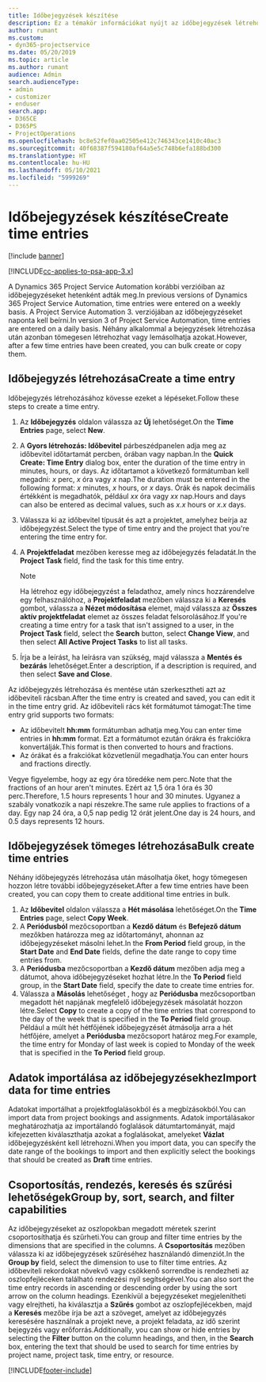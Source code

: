 ```yaml
---
title: Időbejegyzések készítése
description: Ez a témakör információkat nyújt az időbejegyzések létrehozásáról.
author: rumant
ms.custom:
- dyn365-projectservice
ms.date: 05/20/2019
ms.topic: article
ms.author: rumant
audience: Admin
search.audienceType:
- admin
- customizer
- enduser
search.app:
- D365CE
- D365PS
- ProjectOperations
ms.openlocfilehash: bc8e52fef0aa02505e412c746343ce1410c40ac3
ms.sourcegitcommit: 40f68387f594180af64a5e5c748b6efa188bd300
ms.translationtype: HT
ms.contentlocale: hu-HU
ms.lasthandoff: 05/10/2021
ms.locfileid: "5999269"
---
```

# <a name="create-time-entries"></a><span data-ttu-id="91632-103">Időbejegyzések készítése</span><span class="sxs-lookup"><span data-stu-id="91632-103">Create time entries</span></span>

[!include [banner](../includes/psa-now-project-operations.md)]

[!INCLUDE[cc-applies-to-psa-app-3.x](../includes/cc-applies-to-psa-app-3x.md)]

<span data-ttu-id="91632-104">A Dynamics 365 Project Service Automation korábbi verzióiban az időbejegyzéseket hetenként adták meg.</span><span class="sxs-lookup"><span data-stu-id="91632-104">In previous versions of Dynamics 365 Project Service Automation, time entries were entered on a weekly basis.</span></span> <span data-ttu-id="91632-105">A Project Service Automation 3. verziójában az időbejegyzéseket naponta kell beírni.</span><span class="sxs-lookup"><span data-stu-id="91632-105">In version 3 of Project Service Automation, time entries are entered on a daily basis.</span></span> <span data-ttu-id="91632-106">Néhány alkalommal a bejegyzések létrehozása után azonban tömegesen létrehozhat vagy lemásolhatja azokat.</span><span class="sxs-lookup"><span data-stu-id="91632-106">However, after a few time entries have been created, you can bulk create or copy them.</span></span>

## <a name="create-a-time-entry"></a><span data-ttu-id="91632-107">Időbejegyzés létrehozása</span><span class="sxs-lookup"><span data-stu-id="91632-107">Create a time entry</span></span>

<span data-ttu-id="91632-108">Időbejegyzés létrehozásához kövesse ezeket a lépéseket.</span><span class="sxs-lookup"><span data-stu-id="91632-108">Follow these steps to create a time entry.</span></span>

1. <span data-ttu-id="91632-109">Az **Időbejegyzés** oldalon válassza az **Új** lehetőséget.</span><span class="sxs-lookup"><span data-stu-id="91632-109">On the **Time Entries** page, select **New**.</span></span>
2. <span data-ttu-id="91632-110">A **Gyors létrehozás: Időbevitel** párbeszédpanelen adja meg az időbevitel időtartamát percben, órában vagy napban.</span><span class="sxs-lookup"><span data-stu-id="91632-110">In the **Quick Create: Time Entry** dialog box, enter the duration of the time entry in minutes, hours, or days.</span></span> <span data-ttu-id="91632-111">Az időtartamot a következő formátumban kell megadni: *x* perc, *x* óra vagy *x* nap.</span><span class="sxs-lookup"><span data-stu-id="91632-111">The duration must be entered in the following format: *x* minutes, *x* hours, or *x* days.</span></span> <span data-ttu-id="91632-112">Órák és napok decimális értékként is megadhatók, például *xx* óra vagy *xx* nap.</span><span class="sxs-lookup"><span data-stu-id="91632-112">Hours and days can also be entered as decimal values, such as *x.x* hours or *x.x* days.</span></span>
3. <span data-ttu-id="91632-113">Válassza ki az időbevitel típusát és azt a projektet, amelyhez beírja az időbejegyzést.</span><span class="sxs-lookup"><span data-stu-id="91632-113">Select the type of time entry and the project that you're entering the time entry for.</span></span>
4. <span data-ttu-id="91632-114">A **Projektfeladat** mezőben keresse meg az időbejegyzés feladatát.</span><span class="sxs-lookup"><span data-stu-id="91632-114">In the **Project Task** field, find the task for this time entry.</span></span>

    > [!NOTE]
    > <span data-ttu-id="91632-115">Ha létrehoz egy időbejegyzést a feladathoz, amely nincs hozzárendelve egy felhasználóhoz, a **Projektfeladat** mezőben válassza ki a **Keresés** gombot, válassza a **Nézet módosítása** elemet, majd válassza az **Összes aktív projektfeladat** elemet az összes feladat felsorolásához.</span><span class="sxs-lookup"><span data-stu-id="91632-115">If you're creating a time entry for a task that isn't assigned to a user, in the **Project Task** field, select the **Search** button, select **Change View**, and then select **All Active Project Tasks** to list all tasks.</span></span>

5. <span data-ttu-id="91632-116">Írja be a leírást, ha leírásra van szükség, majd válassza a **Mentés és bezárás** lehetőséget.</span><span class="sxs-lookup"><span data-stu-id="91632-116">Enter a description, if a description is required, and then select **Save and Close**.</span></span>

<span data-ttu-id="91632-117">Az időbejegyzés létrehozása és mentése után szerkesztheti azt az időbeviteli rácsban.</span><span class="sxs-lookup"><span data-stu-id="91632-117">After the time entry is created and saved, you can edit it in the time entry grid.</span></span> <span data-ttu-id="91632-118">Az időbeviteli rács két formátumot támogat:</span><span class="sxs-lookup"><span data-stu-id="91632-118">The time entry grid supports two formats:</span></span>

- <span data-ttu-id="91632-119">Az időbevitelt **hh:mm** formátumban adhatja meg.</span><span class="sxs-lookup"><span data-stu-id="91632-119">You can enter time entries in **hh:mm** format.</span></span> <span data-ttu-id="91632-120">Ezt a formátumot ezután órákra és frakciókra konvertálják.</span><span class="sxs-lookup"><span data-stu-id="91632-120">This format is then converted to hours and fractions.</span></span>
- <span data-ttu-id="91632-121">Az órákat és a frakciókat közvetlenül megadhatja.</span><span class="sxs-lookup"><span data-stu-id="91632-121">You can enter hours and fractions directly.</span></span>

<span data-ttu-id="91632-122">Vegye figyelembe, hogy az egy óra töredéke nem perc.</span><span class="sxs-lookup"><span data-stu-id="91632-122">Note that the fractions of an hour aren't minutes.</span></span> <span data-ttu-id="91632-123">Ezért az 1,5 óra 1 óra és 30 perc.</span><span class="sxs-lookup"><span data-stu-id="91632-123">Therefore, 1.5 hours represents 1 hour and 30 minutes.</span></span> <span data-ttu-id="91632-124">Ugyanez a szabály vonatkozik a napi részekre.</span><span class="sxs-lookup"><span data-stu-id="91632-124">The same rule applies to fractions of a day.</span></span> <span data-ttu-id="91632-125">Egy nap 24 óra, a 0,5 nap pedig 12 órát jelent.</span><span class="sxs-lookup"><span data-stu-id="91632-125">One day is 24 hours, and 0.5 days represents 12 hours.</span></span>

## <a name="bulk-create-time-entries"></a><span data-ttu-id="91632-126">Időbejegyzések tömeges létrehozása</span><span class="sxs-lookup"><span data-stu-id="91632-126">Bulk create time entries</span></span>

<span data-ttu-id="91632-127">Néhány időbejegyzés létrehozása után másolhatja őket, hogy tömegesen hozzon létre további időbejegyzéseket.</span><span class="sxs-lookup"><span data-stu-id="91632-127">After a few time entries have been created, you can copy them to create additional time entries in bulk.</span></span>

1. <span data-ttu-id="91632-128">Az **Időbevitel** oldalon válassza a **Hét másolása** lehetőséget.</span><span class="sxs-lookup"><span data-stu-id="91632-128">On the **Time Entries** page, select **Copy Week**.</span></span>
2. <span data-ttu-id="91632-129">A **Periódusból** mezőcsoportban a **Kezdő dátum** és **Befejező dátum** mezőkben határozza meg az időtartományt, ahonnan az időbejegyzéseket másolni lehet.</span><span class="sxs-lookup"><span data-stu-id="91632-129">In the **From Period** field group, in the **Start Date** and **End Date** fields, define the date range to copy time entries from.</span></span>
3. <span data-ttu-id="91632-130">A **Periódusba** mezőcsoportban a **Kezdő dátum** mezőben adja meg a dátumot, ahova időbejegyzéseket hozhat létre.</span><span class="sxs-lookup"><span data-stu-id="91632-130">In the **To Period** field group, in the **Start Date** field, specify the date to create time entries for.</span></span>
4. <span data-ttu-id="91632-131">Válassza a **Másolás** lehetőséget , hogy az **Periódusba** mezőcsoportban megadott hét napjának megfelelő időbejegyzések másolatát hozzon létre.</span><span class="sxs-lookup"><span data-stu-id="91632-131">Select **Copy** to create a copy of the time entries that correspond to the day of the week that is specified in the **To Period** field group.</span></span> <span data-ttu-id="91632-132">Például a múlt hét hétfőjének időbejegyzését átmásolja arra a hét hétfőjére, amelyet a **Periódusba** mezőcsoport határoz meg.</span><span class="sxs-lookup"><span data-stu-id="91632-132">For example, the time entry for Monday of last week is copied to Monday of the week that is specified in the **To Period** field group.</span></span>

## <a name="import-data-for-time-entries"></a><span data-ttu-id="91632-133">Adatok importálása az időbejegyzésekhez</span><span class="sxs-lookup"><span data-stu-id="91632-133">Import data for time entries</span></span>

<span data-ttu-id="91632-134">Adatokat importálhat a projektfoglalásokból és a megbízásokból.</span><span class="sxs-lookup"><span data-stu-id="91632-134">You can import data from project bookings and assignments.</span></span> <span data-ttu-id="91632-135">Adatok importálásakor meghatározhatja az importálandó foglalások dátumtartományát, majd kifejezetten kiválaszthatja azokat a foglalásokat, amelyeket **Vázlat** időbejegyzésként kell létrehozni.</span><span class="sxs-lookup"><span data-stu-id="91632-135">When you import data, you can specify the date range of the bookings to import and then explicitly select the bookings that should be created as **Draft** time entries.</span></span>

## <a name="group-by-sort-search-and-filter-capabilities"></a><span data-ttu-id="91632-136">Csoportosítás, rendezés, keresés és szűrési lehetőségek</span><span class="sxs-lookup"><span data-stu-id="91632-136">Group by, sort, search, and filter capabilities</span></span>

<span data-ttu-id="91632-137">Az időbejegyzéseket az oszlopokban megadott méretek szerint csoportosíthatja és szűrheti.</span><span class="sxs-lookup"><span data-stu-id="91632-137">You can group and filter time entries by the dimensions that are specified in the columns.</span></span> <span data-ttu-id="91632-138">A **Csoportosítás** mezőben válassza ki az időbejegyzések szűréséhez használandó dimenziót.</span><span class="sxs-lookup"><span data-stu-id="91632-138">In the **Group by** field, select the dimension to use to filter time entries.</span></span> <span data-ttu-id="91632-139">Az időbeviteli rekordokat növekvő vagy csökkenő sorrendbe is rendezheti az oszlopfejléceken található rendezési nyíl segítségével.</span><span class="sxs-lookup"><span data-stu-id="91632-139">You can also sort the time entry records in ascending or descending order by using the sort arrow on the column headings.</span></span> <span data-ttu-id="91632-140">Ezenkívül a bejegyzéseket megjelenítheti vagy elrejtheti, ha kiválasztja a **Szűrés** gombot az oszlopfejlécekben, majd a **Keresés** mezőbe írja be azt a szöveget, amelyet az időbejegyzés keresésére használnak a projekt neve, a projekt feladata, az idő szerint bejegyzés vagy erőforrás.</span><span class="sxs-lookup"><span data-stu-id="91632-140">Additionally, you can show or hide entries by selecting the **Filter** button on the column headings, and then, in the **Search** box, entering the text that should be used to search for time entries by project name, project task, time entry, or resource.</span></span>


[!INCLUDE[footer-include](../includes/footer-banner.md)]